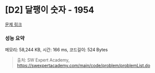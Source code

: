 # [D2] 달팽이 숫자 - 1954 

[문제 링크](https://swexpertacademy.com/main/code/problem/problemDetail.do?contestProbId=AV5PobmqAPoDFAUq) 

### 성능 요약

메모리: 58,244 KB, 시간: 166 ms, 코드길이: 524 Bytes



> 출처: SW Expert Academy, https://swexpertacademy.com/main/code/problem/problemList.do
